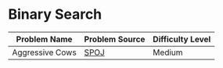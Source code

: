# Binary Search

| Problem Name   | Problem Source                                                  | Difficulty Level |
|----------------|-----------------------------------------------------------------|------------------|
| Aggressive Cows   | [SPOJ](http://www.spoj.com/problems/AGGRCOW/)  | Medium             |

